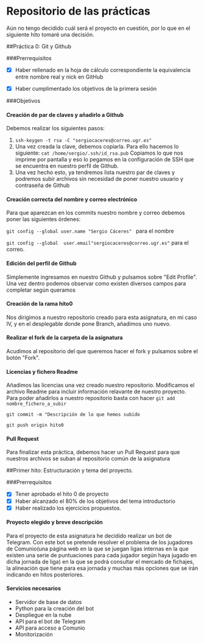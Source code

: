 # Repositorio de las prácticas

Aún no tengo decidido cuál será el proyecto en cuestión, por lo que en el siguiente hito tomaré una decisión.

##Práctica 0: Git y Github

###Prerrequisitos

- [x] 	Haber rellenado en la hoja de cálculo correspondiente la equivalencia entre nombre real y nick en GitHub

- [x]	Haber cumplimentado los objetivos de la primera sesión

###Objetivos

#### Creación de par de claves y añadirlo a Github

Debemos realizar los siguientes pasos:

1. ``ssh-keygen -t rsa -C "sergiocaceres@correo.ugr.es"``
2. Una vez creada la clave, debemos copiarla. Para ello hacemos lo siguiente: ``cat /home/sergio/.ssh/id_rsa.pub`` Copiamos lo que nos imprime por pantalla y eso lo pegamos en la configuración de SSH que se encuentra en nuestro perfil de Github.
3. Una vez hecho esto, ya tendremos lista nuestro par de claves y podremos subir archivos sin necesidad de poner nuestro usuario y contraseña de Github

#### Creación correcta del nombre y correo electrónico

Para que aparezcan en los commits nuestro nombre y correo debemos poner las siguientes órdenes:

``git config --global user.name "Sergio Cáceres" `` para el nombre

``git config --global  user.email"sergiocaceres@correo.ugr.es"`` para el correo.

#### Edición del perfil de Github

Simplemente ingresamos en nuestro Github y pulsamos sobre "Edit Profile". Una vez dentro podemos observar como existen diversos campos para completar según queramos

#### Creación de la rama hito0

Nos dirigimos a nuestro repositorio creado para esta asignatura, en mi caso IV, y en el desplegable donde pone Branch, añadimos uno nuevo.

#### Realizar el fork de la carpeta de la asignatura

Acudimos al repositorio del que queremos hacer el fork y pulsamos sobre el botón "Fork".

#### Licencias y fichero Readme

Añadimos las licencias una vez creado nuestro repositorio. Modificamos el archivo Readme para incluir información relavante de nuestro proyecto.
Para poder añadirlos a nuestro repositorio basta con hacer ``git add nombre_fichero_a_subir``

``git commit -m "Descripción de lo que hemos subido``

``git push origin hito0``

#### Pull Request

Para finalizar esta práctica, debemos hacer un Pull Request para que nuestros archivos se suban al repositorio común de la asignatura




##Primer hito: Estructuración y tema del proyecto.

###Prerrequisitos

- [x] Tener aprobado el hito 0 de proyecto
- [x] Haber alcanzado el 80% de los objetivos del tema introductorio 
- [x] Haber realizado los ejercicios propuestos.

#### Proyecto elegido y breve descripción

Para el proyecto de esta asignatura he decidido realizar un bot de Telegram. Con este bot se pretende resolver el problema de los jugadores de Comunio(una página web en la que se juegan ligas internas en la que existen una serie de puntuaciones para cada jugador según haya jugado en dicha jornada de liga) en la que se podrá consultar el mercado de fichajes, la alineación que tiene para esa jornada y muchas más opciones que se irán indicando en hitos posteriores.

#### Servicios necesarios

- Servidor de base de datos
- Python para la creación del bot
- Despliegue en la nube
- API para el bot de Telegram
- API para acceso a Comunio
- Monitorización
